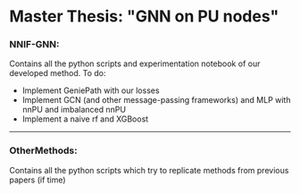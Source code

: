 # Master Thesis: "GNN on PU nodes"
### NNIF-GNN:
Contains all the python scripts and experimentation notebook of our developed method.
To do:
-  Implement GeniePath with our losses
-  Implement GCN (and other message-passing frameworks) and MLP with nnPU and imbalanced nnPU
-  Implement a naive rf and XGBoost

 ----

### OtherMethods:
Contains all the python scripts which try to replicate methods from previous papers (if time)
